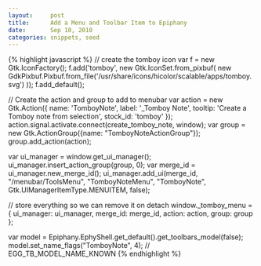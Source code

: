 ```yaml
---
layout:     post
title:      Add a Menu and Toolbar Item to Epiphany
date:       Sep 10, 2010
categories: snippets, seed
---
```


{% highlight javascript %}
// create the tomboy icon
var f = new Gtk.IconFactory();
f.add('tomboy', new Gtk.IconSet.from_pixbuf(
      new GdkPixbuf.Pixbuf.from_file('/usr/share/icons/hicolor/scalable/apps/tomboy.svg')
));
f.add_default();

// Create the action and group to add to menubar
var action = new Gtk.Action({
    name: 'TomboyNote',
    label: '_Tomboy Note',
    tooltip: 'Create a Tomboy note from selection',
    stock_id: 'tomboy'
});
action.signal.activate.connect(create_tomboy_note, window);
var group = new Gtk.ActionGroup({name: "TomboyNoteActionGroup"});
group.add_action(action);

var ui_manager = window.get_ui_manager();
ui_manager.insert_action_group(group, 0);
var merge_id = ui_manager.new_merge_id();
ui_manager.add_ui(merge_id, "/menubar/ToolsMenu", "TomboyNoteMenu", "TomboyNote",
    Gtk.UIManagerItemType.MENUITEM, false);

// store everything so we can remove it on detach
window._tomboy_menu = {
    ui_manager: ui_manager,
    merge_id: merge_id,
    action: action,
    group: group
};

var model = Epiphany.EphyShell.get_default().get_toolbars_model(false);
model.set_name_flags("TomboyNote", 4); // EGG_TB_MODEL_NAME_KNOWN
{% endhighlight %}
